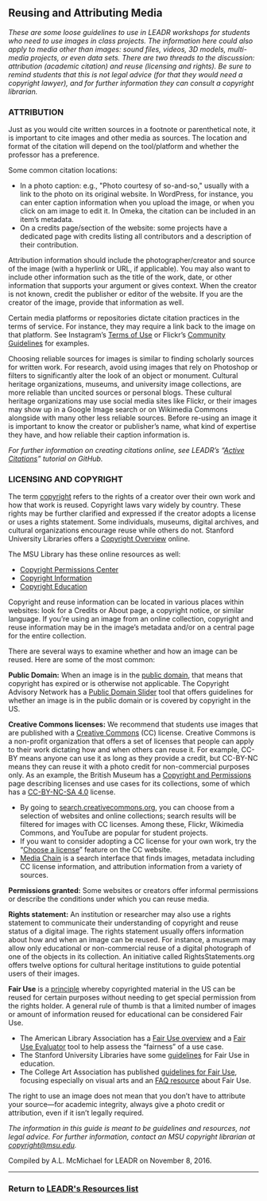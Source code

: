 ## Reusing and Attributing Media

_These are some loose guidelines to use in LEADR workshops for students who need to use images in class projects. The information here could also apply to media other than images: sound files, videos, 3D models, multi-media projects, or even data sets. There are two threads to the discussion: attribution (academic citation) and reuse (licensing and rights). Be sure to remind students that this is not legal advice (for that they would need a copyright lawyer), and for further information they can consult a copyright librarian._ 

### ATTRIBUTION 

Just as you would cite written sources in a footnote or parenthetical note, it is important to cite images and other media as sources. The location and format of the citation will depend on the tool/platform and whether the professor has a preference. 

Some common citation locations:

*	In a photo caption: e.g., "Photo courtesy of so-and-so," usually with a link to the photo on its original website. In WordPress, for instance, you can enter caption information when you upload the image, or when you click on am image to edit it. In Omeka, the citation can be included in an item’s metadata. 
*	On a credits page/section of the website: some projects have a dedicated page with credits listing all contributors and a description of their contribution. 

Attribution information should include the photographer/creator and source of the image (with a hyperlink or URL, if applicable). You may also want to include other information such as the title of the work, date, or other information that supports your argument or gives context. When the creator is not known, credit the publisher or editor of the website. If you are the creator of the image, provide that information as well. 

Certain media platforms or repositories dictate citation practices in the terms of service. For instance, they may require a link back to the image on that platform. See Instagram’s [Terms of Use](https://www.instagram.com/about/legal/terms/before-january-19-2013/) or Flickr’s [Community Guidelines](https://www.flickr.com/help/guidelines) for examples.  

Choosing reliable sources for images is similar to finding scholarly sources for written work. For research, avoid using images that rely on Photoshop or filters to significantly alter the look of an object or monument. Cultural heritage organizations, museums, and university image collections, are more reliable than uncited sources or personal blogs. These cultural heritage organizations may use social media sites like Flickr, or their images may show up in a Google Image search or on Wikimedia Commons alongside with many other less reliable sources. Before re-using an image it is important to know the creator or publisher’s name, what kind of expertise they have, and how reliable their caption information is.

_For further information on creating citations online, see LEADR’s “[Active Citations](https://github.com/leadr-msu/active-citations)” tutorial on GitHub._ 

### LICENSING AND COPYRIGHT
The term [copyright](http://www.wikiwand.com/en/Copyright) refers to the rights of a creator over their own work and how that work is reused. Copyright laws vary widely by country. These rights may be further clarified and expressed if the creator adopts a license or uses a rights statement. Some individuals, museums, digital archives, and cultural organizations encourage reuse while others do not. Stanford University Libraries offers a [Copyright Overview](http://fairuse.stanford.edu/overview/) online. 

The MSU Library has these online resources as well: 

*	[Copyright Permissions Center](https://copyright.lib.msu.edu/) 
* 	[Copyright Information](http://libguides.lib.msu.edu/copyrt) 
*	[Copyright Education](http://libguides.lib.msu.edu/healthsciencesimages/copyrighteducation) 

Copyright and reuse information can be located in various places within websites: look for a Credits or About page, a copyright notice, or similar language. If you’re using an image from an online collection, copyright and reuse information may be in the image’s metadata and/or on a central page for the entire collection. 

There are several ways to examine whether and how an image can be reused. Here are some of the most common:

**Public Domain:**
When an image is in the [public domain](http://www.wikiwand.com/en/Public_domain), that means that copyright has expired or is otherwise not applicable. The Copyright Advisory Network has a [Public Domain Slider](http://librarycopyright.net/resources/digitalslider/) tool that offers guidelines for whether an image is in the public domain or is covered by copyright in the US. 

**Creative Commons licenses:** We recommend that students use images that are published with a [Creative Commons](https://creativecommons.org/) (CC) license. Creative Commons is a non-profit organization that offers a set of licenses that people can apply to their work dictating how and when others can reuse it. For example, CC-BY means anyone can use it as long as they provide a credit, but CC-BY-NC means they can reuse it with a photo credit for non-commercial purposes only. As an example, the British Museum has a [Copyright and Permissions](http://www.britishmuseum.org/about_this_site/terms_of_use/copyright_and_permissions.aspx) page describing licenses and use cases for its collections, some of which has a [CC-BY-NC-SA 4.0](https://creativecommons.org/licenses/by-nc-sa/4.0/) license.

*	By going to [search.creativecommons.org](http://search.creativecommons.org/), you can choose from a selection of websites and online collections; search results will be filtered for images with CC licenses. Among these, Flickr, Wikimedia Commons, and YouTube are popular for student projects. 
*	If you want to consider adopting a CC license for your own work, try the “[Choose a license](https://creativecommons.org/share-your-work/)” feature on the CC website. 
*	[Media Chain](http://www.mediachain.io/) is a search interface that finds images, metadata including CC license information, and attribution information from a variety of sources. 

**Permissions granted:** Some websites or creators offer informal permissions or describe the conditions under which you can reuse media.

**Rights statement:** An institution or researcher may also use a rights statement to communicate their understanding of copyright and reuse status of a digital image. The rights statement usually offers information about how and when an image can be reused. For instance, a museum may allow only educational or non-commercial reuse of a digital photograph of one of the objects in its collection. An initiative called RightsStatements.org offers twelve options for cultural heritage institutions to guide potential users of their images. 

**Fair Use** is a [principle](http://www.wikiwand.com/en/Fair_use) whereby copyrighted material in the US can be reused for certain purposes without needing to get special permission from the rights holder. A general rule of thumb is that a limited number of images or amount of information reused for educational can be considered Fair Use.  

*	The American Library Association has a [Fair Use overview](http://fairuse.stanford.edu/overview/) and a [Fair Use Evaluator](http://librarycopyright.net/resources/fairuse/) tool to help assess the “fairness” of a use case. 
*	The Stanford University Libraries have some [guidelines](http://fairuse.stanford.edu/overview/academic-and-educational-permissions/proposed-fair-use-guidelines/) for Fair Use in education. 
*	The College Art Association has published [guidelines for Fair Use](http://www.collegeart.org/fair-use/best-practices), focusing especially on visual arts and an [FAQ resource](http://www.collegeart.org/fair-use/faq) about Fair Use.  

The right to use an image does not mean that you don’t have to attribute your source—for academic integrity, always give a photo credit or attribution, even if it isn’t legally required.    

_The information in this guide is meant to be guidelines and resources, not legal advice. For further information, contact an MSU copyright librarian at copyright@msu.edu._



Compiled by A.L. McMichael for LEADR on November 8, 2016.

-----
### Return to [LEADR's Resources list](http://leadr-msu.github.io/resources/)
